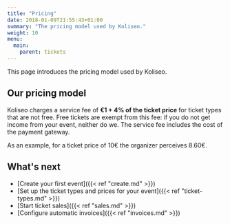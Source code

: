 ```yaml
---
title: "Pricing"
date: 2018-01-09T21:55:43+01:00
summary: "The pricing model used by Koliseo."
weight: 10
menu:
  main:
    parent: tickets
---
```


This page introduces the pricing model used by Koliseo.

## Our pricing model

Koliseo charges a service fee of **€1 + 4% of the ticket price** for ticket types that are not free. Free tickets are exempt from this fee: if you do not get income from your event, neither do we. The service fee includes the cost of the payment gateway.

As an example, for a ticket price of 10€ the organizer perceives 8.60€.

## What's next

- [Create your first event]({{< ref "create.md" >}})
- [Set up the ticket types and prices for your event]({{< ref "ticket-types.md" >}})
- [Start ticket sales]({{< ref "sales.md" >}})
- [Configure automatic invoices]({{< ref "invoices.md" >}})
